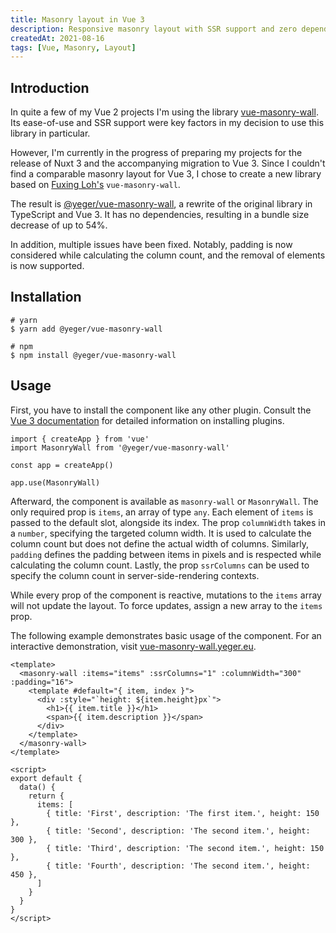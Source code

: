 ```yaml
---
title: Masonry layout in Vue 3
description: Responsive masonry layout with SSR support and zero dependencies for Vue 3.
createdAt: 2021-08-16
tags: [Vue, Masonry, Layout]
---
```


## Introduction

In quite a few of my Vue 2 projects I'm using the library [vue-masonry-wall](https://github.com/fuxingloh/vue-masonry-wall).
Its ease-of-use and SSR support were key factors in my decision to use this library in particular.

However, I'm currently in the progress of preparing my projects for the release of Nuxt 3 and the accompanying migration to Vue 3.
Since I couldn't find a comparable masonry layout for Vue 3, I chose to create a new library based on [Fuxing Loh's](https://github.com/fuxingloh) `vue-masonry-wall`.

The result is [@yeger/vue-masonry-wall](https://github.com/DerYeger/vue-masonry-wall), a rewrite of the original library in TypeScript and Vue 3.
It has no dependencies, resulting in a bundle size decrease of up to 54%.

In addition, multiple issues have been fixed.
Notably, padding is now considered while calculating the column count, and the removal of elements is now supported.

## Installation

```bash[bash]
# yarn
$ yarn add @yeger/vue-masonry-wall

# npm
$ npm install @yeger/vue-masonry-wall
```

## Usage

First, you have to install the component like any other plugin.
Consult the [Vue 3 documentation](https://v3.vuejs.org/guide/plugins.html#using-a-plugin) for detailed information on installing plugins.

```ts[ts]
import { createApp } from 'vue'
import MasonryWall from '@yeger/vue-masonry-wall'

const app = createApp()

app.use(MasonryWall)
```

Afterward, the component is available as `masonry-wall` or `MasonryWall`.
The only required prop is `items`, an array of type `any`.
Each element of `items` is passed to the default slot, alongside its index.
The prop `columnWidth` takes in a `number`, specifying the targeted column width.
It is used to calculate the column count but does not define the actual width of columns.
Similarly, `padding` defines the padding between items in pixels and is respected while calculating the column count.
Lastly, the prop `ssrColumns` can be used to specify the column count in server-side-rendering contexts.

While every prop of the component is reactive, mutations to the `items` array will not update the layout.
To force updates, assign a new array to the `items` prop.

The following example demonstrates basic usage of the component.
For an interactive demonstration, visit [vue-masonry-wall.yeger.eu](https://vue-masonry-wall.yeger.eu/).

```vue[vue]
<template>
  <masonry-wall :items="items" :ssrColumns="1" :columnWidth="300" :padding="16">
    <template #default="{ item, index }">
      <div :style="`height: ${item.height}px`">
        <h1>{{ item.title }}</h1>
        <span>{{ item.description }}</span>
      </div>
    </template>
  </masonry-wall>
</template>

<script>
export default {
  data() {
    return {
      items: [
        { title: 'First', description: 'The first item.', height: 150 },
        { title: 'Second', description: 'The second item.', height: 300 },
        { title: 'Third', description: 'The second item.', height: 150 },
        { title: 'Fourth', description: 'The second item.', height: 450 },
      ]
    }
  }
}
</script>
```
